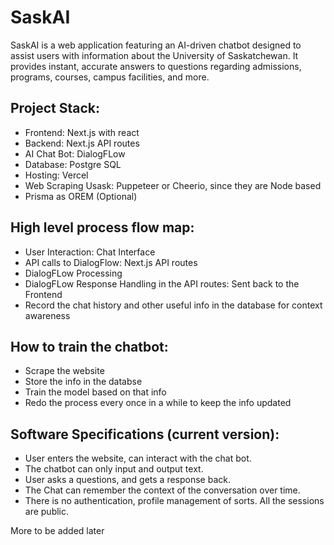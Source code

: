 # SaskAI

SaskAI is a web application featuring an AI-driven chatbot designed to assist users with information about the University of Saskatchewan. It provides instant, accurate answers to questions regarding admissions, programs, courses, campus facilities, and more.

## Project Stack:

- Frontend: Next.js with react
- Backend: Next.js API routes
- AI Chat Bot: DialogFLow
- Database: Postgre SQL
- Hosting: Vercel
- Web Scraping Usask: Puppeteer or Cheerio, since they are Node based
- Prisma as OREM (Optional)

## High level process flow map:

- User Interaction: Chat Interface
- API calls to DialogFlow: Next.js API routes
- DialogFLow Processing
- DialogFLow Response Handling in the API routes: Sent back to the Frontend
- Record the chat history and other useful info in the database for context awareness

## How to train the chatbot:

- Scrape the website
- Store the info in the databse
- Train the model based on that info
- Redo the process every once in a while to keep the info updated

## Software Specifications (current version):

- User enters the website, can interact with the chat bot.
- The chatbot can only input and output text.
- User asks a questions, and gets a response back.
- The Chat can remember the context of the conversation over time.
- There is no authentication, profile management of sorts. All the sessions are public.

More to be added later
